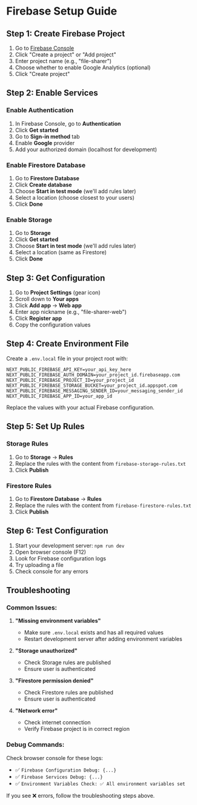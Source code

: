 # Firebase Setup Guide

## Step 1: Create Firebase Project

1. Go to [Firebase Console](https://console.firebase.google.com/)
2. Click "Create a project" or "Add project"
3. Enter project name (e.g., "file-sharer")
4. Choose whether to enable Google Analytics (optional)
5. Click "Create project"

## Step 2: Enable Services

### Enable Authentication

1. In Firebase Console, go to **Authentication**
2. Click **Get started**
3. Go to **Sign-in method** tab
4. Enable **Google** provider
5. Add your authorized domain (localhost for development)

### Enable Firestore Database

1. Go to **Firestore Database**
2. Click **Create database**
3. Choose **Start in test mode** (we'll add rules later)
4. Select a location (choose closest to your users)
5. Click **Done**

### Enable Storage

1. Go to **Storage**
2. Click **Get started**
3. Choose **Start in test mode** (we'll add rules later)
4. Select a location (same as Firestore)
5. Click **Done**

## Step 3: Get Configuration

1. Go to **Project Settings** (gear icon)
2. Scroll down to **Your apps**
3. Click **Add app** → **Web app**
4. Enter app nickname (e.g., "file-sharer-web")
5. Click **Register app**
6. Copy the configuration values

## Step 4: Create Environment File

Create a `.env.local` file in your project root with:

```env
NEXT_PUBLIC_FIREBASE_API_KEY=your_api_key_here
NEXT_PUBLIC_FIREBASE_AUTH_DOMAIN=your_project_id.firebaseapp.com
NEXT_PUBLIC_FIREBASE_PROJECT_ID=your_project_id
NEXT_PUBLIC_FIREBASE_STORAGE_BUCKET=your_project_id.appspot.com
NEXT_PUBLIC_FIREBASE_MESSAGING_SENDER_ID=your_messaging_sender_id
NEXT_PUBLIC_FIREBASE_APP_ID=your_app_id
```

Replace the values with your actual Firebase configuration.

## Step 5: Set Up Rules

### Storage Rules

1. Go to **Storage** → **Rules**
2. Replace the rules with the content from `firebase-storage-rules.txt`
3. Click **Publish**

### Firestore Rules

1. Go to **Firestore Database** → **Rules**
2. Replace the rules with the content from `firebase-firestore-rules.txt`
3. Click **Publish**

## Step 6: Test Configuration

1. Start your development server: `npm run dev`
2. Open browser console (F12)
3. Look for Firebase configuration logs
4. Try uploading a file
5. Check console for any errors

## Troubleshooting

### Common Issues:

1. **"Missing environment variables"**

   - Make sure `.env.local` exists and has all required values
   - Restart development server after adding environment variables

2. **"Storage unauthorized"**

   - Check Storage rules are published
   - Ensure user is authenticated

3. **"Firestore permission denied"**

   - Check Firestore rules are published
   - Ensure user is authenticated

4. **"Network error"**
   - Check internet connection
   - Verify Firebase project is in correct region

### Debug Commands:

Check browser console for these logs:

- ✅ `Firebase Configuration Debug: {...}`
- ✅ `Firebase Services Debug: {...}`
- ✅ `Environment Variables Check: ✅ All environment variables set`

If you see ❌ errors, follow the troubleshooting steps above.
